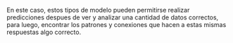 En este caso, estos tipos de modelo pueden permitirse realizar predicciones despues de ver y analizar una cantidad de datos correctos, para luego, encontrar los patrones y conexiones que hacen a estas mismas respuestas algo correcto.